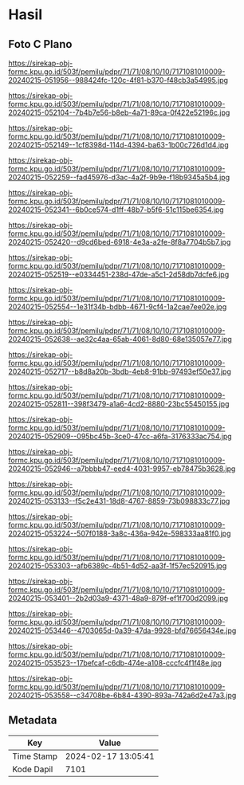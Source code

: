 # Hasil

## Foto C Plano

https://sirekap-obj-formc.kpu.go.id/503f/pemilu/pdpr/71/71/08/10/10/7171081010009-20240215-051956--988424fc-120c-4f81-b370-f48cb3a54995.jpg

https://sirekap-obj-formc.kpu.go.id/503f/pemilu/pdpr/71/71/08/10/10/7171081010009-20240215-052104--7b4b7e56-b8eb-4a71-89ca-0f422e52196c.jpg

https://sirekap-obj-formc.kpu.go.id/503f/pemilu/pdpr/71/71/08/10/10/7171081010009-20240215-052149--1cf8398d-114d-4394-ba63-1b00c726d1d4.jpg

https://sirekap-obj-formc.kpu.go.id/503f/pemilu/pdpr/71/71/08/10/10/7171081010009-20240215-052259--fad45976-d3ac-4a2f-9b9e-f18b9345a5b4.jpg

https://sirekap-obj-formc.kpu.go.id/503f/pemilu/pdpr/71/71/08/10/10/7171081010009-20240215-052341--6b0ce574-d1ff-48b7-b5f6-51c115be6354.jpg

https://sirekap-obj-formc.kpu.go.id/503f/pemilu/pdpr/71/71/08/10/10/7171081010009-20240215-052420--d9cd6bed-6918-4e3a-a2fe-8f8a7704b5b7.jpg

https://sirekap-obj-formc.kpu.go.id/503f/pemilu/pdpr/71/71/08/10/10/7171081010009-20240215-052519--e0334451-238d-47de-a5c1-2d58db7dcfe6.jpg

https://sirekap-obj-formc.kpu.go.id/503f/pemilu/pdpr/71/71/08/10/10/7171081010009-20240215-052554--1e31f34b-bdbb-4671-9cf4-1a2cae7ee02e.jpg

https://sirekap-obj-formc.kpu.go.id/503f/pemilu/pdpr/71/71/08/10/10/7171081010009-20240215-052638--ae32c4aa-65ab-4061-8d80-68e135057e77.jpg

https://sirekap-obj-formc.kpu.go.id/503f/pemilu/pdpr/71/71/08/10/10/7171081010009-20240215-052717--b8d8a20b-3bdb-4eb8-91bb-97493ef50e37.jpg

https://sirekap-obj-formc.kpu.go.id/503f/pemilu/pdpr/71/71/08/10/10/7171081010009-20240215-052811--398f3479-a1a6-4cd2-8880-23bc55450155.jpg

https://sirekap-obj-formc.kpu.go.id/503f/pemilu/pdpr/71/71/08/10/10/7171081010009-20240215-052909--095bc45b-3ce0-47cc-a6fa-3176333ac754.jpg

https://sirekap-obj-formc.kpu.go.id/503f/pemilu/pdpr/71/71/08/10/10/7171081010009-20240215-052946--a7bbbb47-eed4-4031-9957-eb78475b3628.jpg

https://sirekap-obj-formc.kpu.go.id/503f/pemilu/pdpr/71/71/08/10/10/7171081010009-20240215-053133--f5c2e431-18d8-4767-8859-73b098833c77.jpg

https://sirekap-obj-formc.kpu.go.id/503f/pemilu/pdpr/71/71/08/10/10/7171081010009-20240215-053224--507f0188-3a8c-436a-942e-598333aa81f0.jpg

https://sirekap-obj-formc.kpu.go.id/503f/pemilu/pdpr/71/71/08/10/10/7171081010009-20240215-053303--afb6389c-4b51-4d52-aa3f-1f57ec520915.jpg

https://sirekap-obj-formc.kpu.go.id/503f/pemilu/pdpr/71/71/08/10/10/7171081010009-20240215-053401--2b2d03a9-4371-48a9-879f-ef1f700d2099.jpg

https://sirekap-obj-formc.kpu.go.id/503f/pemilu/pdpr/71/71/08/10/10/7171081010009-20240215-053446--4703065d-0a39-47da-9928-bfd76656434e.jpg

https://sirekap-obj-formc.kpu.go.id/503f/pemilu/pdpr/71/71/08/10/10/7171081010009-20240215-053523--17befcaf-c6db-474e-a108-cccfc4f1f48e.jpg

https://sirekap-obj-formc.kpu.go.id/503f/pemilu/pdpr/71/71/08/10/10/7171081010009-20240215-053558--c34708be-6b84-4390-893a-742a6d2e47a3.jpg


## Metadata

| Key        | Value               |
| ---------- | ------------------- |
| Time Stamp | 2024-02-17 13:05:41 |
| Kode Dapil | 7101                |



